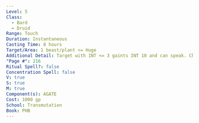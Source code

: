 ```yaml
---
Level: 5
Class:
  - Bard
  - Druid
Range: Touch
Duration: Instantaneous
Casting Time: 8 hours
Target/Area: 1 beast/plant <= Huge
Additional Detail: Target with INT <= 3 gaints INT 10 and can speak. Charmed for 30 days.
"Page #": 216
Ritual Spell?: false
Concentration Spell: false
V: true
S: true
M: true
Component(s): AGATE
Cost: 1000 gp
School: Transmutation
Book: PHB
---
```

